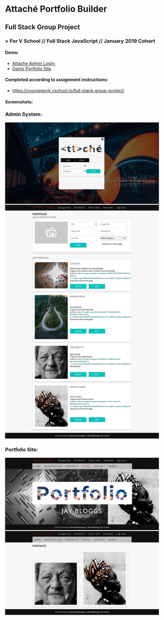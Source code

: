 # Attaché Portfolio Builder
## Full Stack Group Project
### > For V School // Full Stack JavaScript // January 2019 Cohort

#### Demo:
- <a href="https://attache-portfolio.herokuapp.com/" target="_blank">Attache Admin Login:</a>
- <a href="https://attache-portfolio.herokuapp.com/" target="_blank">Demo Portfolio Site</a>

#### Completed according to assignment instructions: 
- https://coursework.vschool.io/full-stack-group-project/

#### Screenshots:
### Admin System:
<a href="https://attache-portfolio.herokuapp.com/" target="_blank"><img src="screenshot-1.png"></a>
<a href="https://attache-portfolio.herokuapp.com/" target="_blank"><img src="screenshot-2.png"></a>

### Portfolio Site:
<a href="https://attache-portfolio.herokuapp.com/" target="_blank"><img src="screenshot-3.png"></a>
<a href="https://attache-portfolio.herokuapp.com/" target="_blank"><img src="screenshot-4.png"></a>
